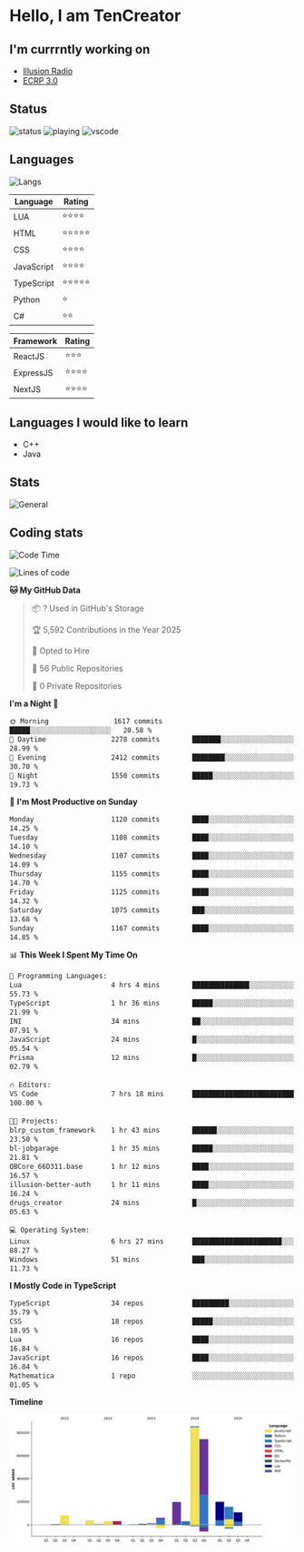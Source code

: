 # Hello, I am TenCreator

## I'm currrntly working on
- [Illusion Radio](https://illusionradio.co.uk/)
- [ECRP 3.0](http://github.com/Emerald-Coast-Roleplay/)

## Status
![status](https://api.statusbadges.me/badge/status/518334475038359555?simple=true&style=for-the-badge)
![playing](https://api.statusbadges.me/badge/playing/518334475038359555?style=for-the-badge)
![vscode](https://api.statusbadges.me/badge/vscode/518334475038359555?style=for-the-badge)

## Languages
![Langs](https://github-readme-stats.vercel.app/api/top-langs/?username=tencreator&layout=compact&theme=radical)


|Language|Rating|
|--------|------|
|LUA|⭐️⭐️⭐️⭐️|
|HTML|⭐️⭐️⭐️⭐️⭐️|
|CSS|⭐️⭐️⭐️⭐️|
|JavaScript|⭐️⭐️⭐️⭐️|
|TypeScript|⭐️⭐️⭐️⭐️⭐️|
|Python|⭐️|
|C#|⭐️⭐️ |

|Framework|Rating|
|--------|------|
|ReactJS|⭐️⭐️⭐|
|ExpressJS|⭐️⭐️⭐️⭐️|
|NextJS|⭐️⭐️⭐⭐️|

## Languages I would like to learn
- C++
- Java

## Stats
![General](https://github-readme-stats.vercel.app/api?username=tencreator&show_icons=true&theme=radical)

## Coding stats

<!--START_SECTION:waka-->
![Code Time](http://img.shields.io/badge/Code%20Time-712%20hrs%2013%20mins-blue)

![Lines of code](https://img.shields.io/badge/From%20Hello%20World%20I%27ve%20Written-2.5%20million%20lines%20of%20code-blue)

**🐱 My GitHub Data** 

> 📦 ? Used in GitHub's Storage 
 > 
> 🏆 5,592 Contributions in the Year 2025
 > 
> 💼 Opted to Hire
 > 
> 📜 56 Public Repositories 
 > 
> 🔑 0 Private Repositories 
 > 
**I'm a Night 🦉** 

```text
🌞 Morning                1617 commits        █████░░░░░░░░░░░░░░░░░░░░   20.58 % 
🌆 Daytime                2278 commits        ███████░░░░░░░░░░░░░░░░░░   28.99 % 
🌃 Evening                2412 commits        ████████░░░░░░░░░░░░░░░░░   30.70 % 
🌙 Night                  1550 commits        █████░░░░░░░░░░░░░░░░░░░░   19.73 % 
```
📅 **I'm Most Productive on Sunday** 

```text
Monday                   1120 commits        ████░░░░░░░░░░░░░░░░░░░░░   14.25 % 
Tuesday                  1108 commits        ████░░░░░░░░░░░░░░░░░░░░░   14.10 % 
Wednesday                1107 commits        ████░░░░░░░░░░░░░░░░░░░░░   14.09 % 
Thursday                 1155 commits        ████░░░░░░░░░░░░░░░░░░░░░   14.70 % 
Friday                   1125 commits        ████░░░░░░░░░░░░░░░░░░░░░   14.32 % 
Saturday                 1075 commits        ███░░░░░░░░░░░░░░░░░░░░░░   13.68 % 
Sunday                   1167 commits        ████░░░░░░░░░░░░░░░░░░░░░   14.85 % 
```


📊 **This Week I Spent My Time On** 

```text
💬 Programming Languages: 
Lua                      4 hrs 4 mins        ██████████████░░░░░░░░░░░   55.73 % 
TypeScript               1 hr 36 mins        █████░░░░░░░░░░░░░░░░░░░░   21.99 % 
INI                      34 mins             ██░░░░░░░░░░░░░░░░░░░░░░░   07.91 % 
JavaScript               24 mins             █░░░░░░░░░░░░░░░░░░░░░░░░   05.54 % 
Prisma                   12 mins             █░░░░░░░░░░░░░░░░░░░░░░░░   02.79 % 

🔥 Editors: 
VS Code                  7 hrs 18 mins       █████████████████████████   100.00 % 

🐱‍💻 Projects: 
blrp_custom_framework    1 hr 43 mins        ██████░░░░░░░░░░░░░░░░░░░   23.50 % 
bl-jobgarage             1 hr 35 mins        █████░░░░░░░░░░░░░░░░░░░░   21.81 % 
QBCore_66D311.base       1 hr 12 mins        ████░░░░░░░░░░░░░░░░░░░░░   16.57 % 
illusion-better-auth     1 hr 11 mins        ████░░░░░░░░░░░░░░░░░░░░░   16.24 % 
drugs_creator            24 mins             █░░░░░░░░░░░░░░░░░░░░░░░░   05.63 % 

💻 Operating System: 
Linux                    6 hrs 27 mins       ██████████████████████░░░   88.27 % 
Windows                  51 mins             ███░░░░░░░░░░░░░░░░░░░░░░   11.73 % 
```

**I Mostly Code in TypeScript** 

```text
TypeScript               34 repos            █████████░░░░░░░░░░░░░░░░   35.79 % 
CSS                      18 repos            █████░░░░░░░░░░░░░░░░░░░░   18.95 % 
Lua                      16 repos            ████░░░░░░░░░░░░░░░░░░░░░   16.84 % 
JavaScript               16 repos            ████░░░░░░░░░░░░░░░░░░░░░   16.84 % 
Mathematica              1 repo              ░░░░░░░░░░░░░░░░░░░░░░░░░   01.05 % 
```



**Timeline**

![Lines of Code chart](https://raw.githubusercontent.com/tencreator/tencreator/main/assets/bar_graph.png)


<!--END_SECTION:waka-->
